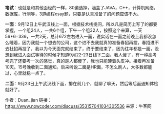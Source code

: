 **笔试**：也就是和其他面经的一样，80道选择，涵盖了JAVA，C++，计算机网络，数据库，行测等，3道编程esay题，只要是认真准备了的问题应该不大。  

   **一面**：9月12日上午武汉线上一面，根据技术栈提问，所以凡是简历上写了的都要掌握，一个组24人，一共6个组，下午一个组32人，按照这个来算，一天56*6=336，一共2天，总计672左右进入一面，说实话在一面之前晚上我都没怎么睡着，因为我就一个想去的公司，这个进不去我就真的准备春招再投，春招进不去社招再投了，我以为今天面完就结束了，终于要结束了，因为往年都是一面，没想到我进入面试等待的时候才知道9月22-23日线下二面，我人傻了，有一种高考考完了还要考一次的感觉，真的是人都傻了，我也只能硬着头皮冲。接着再准备10天。15号晚收到二面通知。后来听说二面是HR面，不怎么刷人，大多数都能过，心里就稳一点了。  

   **二面**：9月23日上午武汉线下面，排在前几个，就聊了聊天，然后等后面通知体检就好了。



作者：Duan_jian
链接：https://www.nowcoder.com/discuss/353157041034305536
来源：牛客网